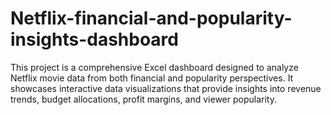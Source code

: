 # Netflix-financial-and-popularity-insights-dashboard
This project is a comprehensive Excel dashboard designed to analyze Netflix movie data from both financial and popularity perspectives. It showcases interactive data visualizations that provide insights into revenue trends, budget allocations, profit margins, and viewer popularity.
